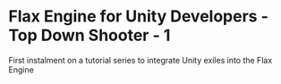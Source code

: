 # Flax Engine for Unity Developers - Top Down Shooter - 1
 First instalment on a tutorial series to integrate Unity exiles into the Flax Engine
